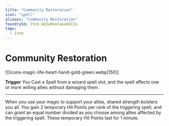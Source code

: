```yaml
---
title: "Community Restoration"
icon: "spell"
aliases: "Community Restoration"
foundryId: Item.AQ2wMumTamemDIZo
tags:
  - Item
---
```


# Community Restoration
![[icons-magic-life-heart-hand-gold-green.webp|150]]

**Trigger** You Cast a Spell from a wizard spell slot, and the spell affects one or more willing allies without damaging them.

* * *

When you use your magic to support your allies, shared strength bolsters you all. You gain 2 temporary Hit Points per rank of the triggering spell, and can grant an equal number divided as you choose among allies affected by the triggering spell. These temporary Hit Points last for 1 minute.
